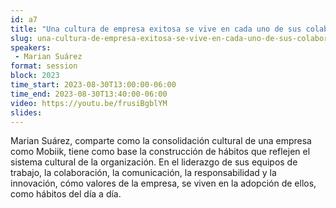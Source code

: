 ```yaml
---
id: a7
title: "Una cultura de empresa exitosa se vive en cada uno de sus colaboradores"
slug: una-cultura-de-empresa-exitosa-se-vive-en-cada-uno-de-sus-colaboradores
speakers:
 - Marian Suárez
format: session
block: 2023
time_start: 2023-08-30T13:00:00-06:00
time_end: 2023-08-30T13:40:00-06:00
video: https://youtu.be/frusiBgblYM
slides:
---
```


Marian Suárez, comparte como la consolidación cultural de una empresa como Mobiik, tiene como base la construcción de hábitos que reflejen el sistema cultural de la organización. En el liderazgo de sus equipos de trabajo, la colaboración, la comunicación, la responsabilidad y la innovación, cómo valores de la empresa, se viven en la adopción de ellos, como hábitos del día a día.
